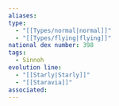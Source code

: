 ```yaml
---
aliases: 
type:
  - "[[Types/normal|normal]]"
  - "[[Types/flying|flying]]"
national dex number: 398
tags:
  - Sinnoh
evolution line:
  - "[[Starly|Starly]]"
  - "[[Staravia]]"
associated: 
---
```

